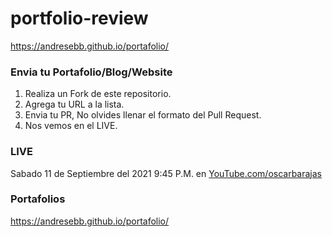 # portfolio-review
https://andresebb.github.io/portafolio/


### Envia tu Portafolio/Blog/Website

1. Realiza un Fork de este repositorio.
2. Agrega tu URL a la lista.
3. Envia tu PR, No olvides llenar el formato del Pull Request.
4. Nos vemos en el LIVE.

### LIVE

Sabado 11 de Septiembre del 2021 9:45 P.M. en [YouTube.com/oscarbarajas](https://youtube.com/oscarbarajas)

### Portafolios
 
https://andresebb.github.io/portafolio/
